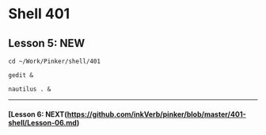 # Shell 401
## Lesson 5: NEW

`cd ~/Work/Pinker/shell/401`

`gedit &`

`nautilus . &`
___



#### [Lesson 6: NEXT(https://github.com/inkVerb/pinker/blob/master/401-shell/Lesson-06.md)
